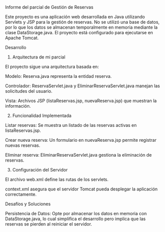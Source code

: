 Informe del parcial de Gestión de Reservas

Este proyecto es una aplicación web desarrollada en Java utilizando Servlets y JSP para la gestión de reservas. No se utilizó una base de datos, por lo que los datos se almacenan temporalmente en memoria mediante la clase DataStorage.java. El proyecto está configurado para ejecutarse en Apache Tomcat.

Desarrollo

1. Arquitectura de mi parcial

El proyecto sigue una arquitectura basada en:

Modelo: Reserva.java representa la entidad reserva.

Controlador: ReservaServlet.java y EliminarReservaServlet.java manejan las solicitudes del usuario.

Vista: Archivos JSP (listaReservas.jsp, nuevaReserva.jsp) que muestran la información.

2. Funcionalidad Implementada

Listar reservas: Se muestra un listado de las reservas activas en listaReservas.jsp.

Crear nueva reserva: Un formulario en nuevaReserva.jsp permite registrar nuevas reservas.

Eliminar reserva: EliminarReservaServlet.java gestiona la eliminación de reservas.

3. Configuración del Servidor

El archivo web.xml define las rutas de los servlets.

context.xml asegura que el servidor Tomcat pueda desplegar la aplicación correctamente.

Desafíos y Soluciones

Persistencia de Datos: Opte por almacenar los datos en memoria con DataStorage.java, lo cual simplifica el desarrollo pero implica que las reservas se pierden al reiniciar el servidor.
